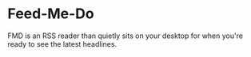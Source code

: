 # Feed-Me-Do
FMD is an RSS reader than quietly sits on your desktop for when you're ready to see the latest headlines.
